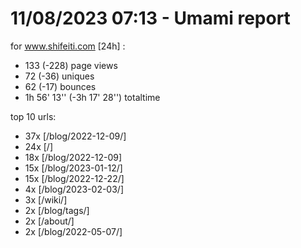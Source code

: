 # 11/08/2023 07:13 - Umami report
for www.shifeiti.com [24h] :

 - 133 (-228) page views
 - 72 (-36) uniques
 - 62 (-17) bounces
 - 1h 56' 13'' (-3h 17' 28'') totaltime


top 10 urls:
 - 37x [/blog/2022-12-09/]
 - 24x [/]
 - 18x [/blog/2022-12-09]
 - 15x [/blog/2023-01-12/]
 - 15x [/blog/2022-12-22/]
 - 4x [/blog/2023-02-03/]
 - 3x [/wiki/]
 - 2x [/blog/tags/]
 - 2x [/about/]
 - 2x [/blog/2022-05-07/]


